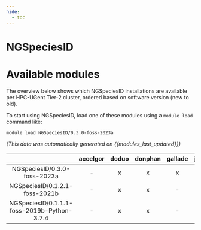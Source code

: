 ```yaml
---
hide:
  - toc
---
```


NGSpeciesID
===========

# Available modules


The overview below shows which NGSpeciesID installations are available per HPC-UGent Tier-2 cluster, ordered based on software version (new to old).

To start using NGSpeciesID, load one of these modules using a `module load` command like:

```shell
module load NGSpeciesID/0.3.0-foss-2023a
```

*(This data was automatically generated on {{modules_last_updated}})*  

| |accelgor|doduo|donphan|gallade|joltik|shinx|
| :---: | :---: | :---: | :---: | :---: | :---: | :---: |
|NGSpeciesID/0.3.0-foss-2023a|-|x|x|x|x|x|
|NGSpeciesID/0.1.2.1-foss-2021b|-|x|x|-|-|-|
|NGSpeciesID/0.1.1.1-foss-2019b-Python-3.7.4|-|x|x|-|-|-|
